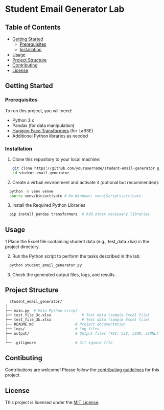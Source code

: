 # Student Email Generator Lab

## Table of Contents

- [Getting Started](#getting-started)
  - [Prerequisites](#prerequisites)
  - [Installation](#installation)
- [Usage](#usage)
- [Project Structure](#project-structure)
- [Contributing](#contributing)
- [License](#license)

## Getting Started

### Prerequisites

To run this project, you will need:

- Python 3.x
- Pandas (for data manipulation)
- [Hugging Face Transformers](https://huggingface.co/transformers/) (for LaBSE)
- Additional Python libraries as needed

### Installation

1. Clone this repository to your local machine:

   ```bash
   git clone https://github.com/yourusername/student-email-generator.git
   cd student-email-generator
   ```
2. Create a virtual environment and activate it (optional but recommended):

  ```bash
    python -m venv venve
    source venv/bin/activate # On Windows: venv\Scripts\activate
  ```
3. Install the Required Python Libraries

  ```bash
    pip install pandas transformers  # Add other necessary libraries
  ```
## Usage

1 Place the Excel file containing student data (e.g., test_data.xlsx) in the project directory.

2. Run the Python script to perform the tasks described in the lab:

  ```bash
    python student_email_generator.py
  ```
3. Check the generated output files, logs, and results.

## Project Structure

  ```bash
    student_email_generator/
  │
  ├── main.py  # Main Python script
  ├── test_file_3c.xlsx              # Test data (sample Excel file)
  ├── test_file_3b.xlsx              # Test data (sample Excel file)
  ├── README.md                   # Project documentation
  ├── logs/                       # Log files
  ├── output/                     # Output files (TSV, CSV, JSON, JSONL)
  │
  └── .gitignore                  # Git ignore file
  ```

## Contibuting

Contributions are welcome! Please follow the [contributing guidelines](https://github.com/github/docs/blob/main/CONTRIBUTING.md) for this project.

## License

This project is licensed under the [MIT License](https://mit-license.org/).

